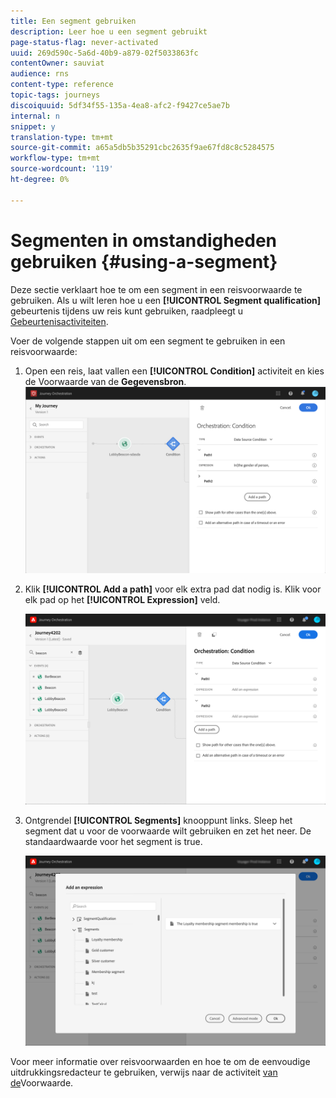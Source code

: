 ```yaml
---
title: Een segment gebruiken
description: Leer hoe u een segment gebruikt
page-status-flag: never-activated
uuid: 269d590c-5a6d-40b9-a879-02f5033863fc
contentOwner: sauviat
audience: rns
content-type: reference
topic-tags: journeys
discoiquuid: 5df34f55-135a-4ea8-afc2-f9427ce5ae7b
internal: n
snippet: y
translation-type: tm+mt
source-git-commit: a65a5db5b35291cbc2635f9ae67fd8c8c5284575
workflow-type: tm+mt
source-wordcount: '119'
ht-degree: 0%

---
```



# Segmenten in omstandigheden gebruiken {#using-a-segment}

Deze sectie verklaart hoe te om een segment in een reisvoorwaarde te gebruiken. Als u wilt leren hoe u een **[!UICONTROL Segment qualification]** gebeurtenis tijdens uw reis kunt gebruiken, raadpleegt u [Gebeurtenisactiviteiten](../building-journeys/segment-qualification-events.md).

Voer de volgende stappen uit om een segment te gebruiken in een reisvoorwaarde:

1. Open een reis, laat vallen een **[!UICONTROL Condition]** activiteit en kies de Voorwaarde van de **Gegevensbron**.
   ![](../assets/journey47.png)

1. Klik **[!UICONTROL Add a path]** voor elk extra pad dat nodig is. Klik voor elk pad op het **[!UICONTROL Expression]** veld.

   ![](../assets/segment3.png)

1. Ontgrendel **[!UICONTROL Segments]** knooppunt links. Sleep het segment dat u voor de voorwaarde wilt gebruiken en zet het neer. De standaardwaarde voor het segment is true.

   ![](../assets/segment4.png)

Voor meer informatie over reisvoorwaarden en hoe te om de eenvoudige uitdrukkingsredacteur te gebruiken, verwijs naar de activiteit [van de](../building-journeys/condition-activity.md#about_condition)Voorwaarde.
